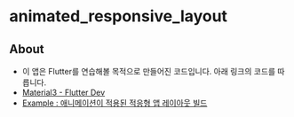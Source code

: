 # animated_responsive_layout

## About
- 이 앱은 Flutter를 연습해볼 목적으로 만들어진 코드입니다. 아래 링크의 코드를 따릅니다.
- [Material3 - Flutter Dev](https://m3.material.io/develop/flutter)
- [Example : 애니메이션이 적용된 적응형 앱 레이아웃 빌드](https://codelabs.developers.google.com/codelabs/flutter-animated-responsive-layout?hl=ko#8)
